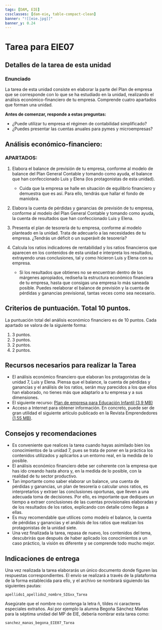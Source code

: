 ```yaml
---
tags: [DAM, EIE]
cssclasses: [dam-eie, table-compact-clean]
banner: "![[eie.jpg]]"
banner_y: 0.24
---
```

# Tarea para EIE07

## Detalles de la tarea de esta unidad

### Enunciado
La tarea de esta unidad consiste en elaborar la parte del Plan de empresa que se corresponde con lo que se ha estudiado en la unidad, realizando el análisis económico-financiero de tu empresa. Comprende cuatro apartados que forman una unidad.

**Antes de comenzar, responde a estas preguntas:**
- ¿Puede utilizar tu empresa el régimen de contabilidad simplificado?
- ¿Puedes presentar las cuentas anuales para pymes y microempresas?

## Análisis económico-financiero:

### APARTADOS:

1. Elabora el balance de previsión de tu empresa, conforme al modelo de balance del Plan General Contable y tomando como ayuda, el balance que han confeccionado Luis y Elena (los protagonistas de esta unidad).
   - Cuida que la empresa se halle en situación de equilibrio financiero y demuestra que es así. Para ello, tendrás que hallar el fondo de maniobra.

2. Elabora la cuenta de pérdidas y ganancias de previsión de tu empresa, conforme al modelo del Plan General Contable y tomando como ayuda, la cuenta de resultados que han confeccionado Luis y Elena.

3. Presenta el plan de tesorería de tu empresa, conforme al modelo planteado en la unidad. Trata de adecuarlo a las necesidades de tu empresa. ¿Tendrás un déficit o un superávit de tesorería?

4. Calcula los ratios indicadores de rentabilidad y los ratios financieros que aparecen en los contenidos de esta unidad e interpreta los resultados, extrayendo unas conclusiones, tal y como hicieron Luis y Elena con su empresa.
   - Si los resultados que obtienes no se encuentran dentro de los márgenes apropiados, rediseña la estructura económico financiera de tu empresa, hasta que consigas una empresa lo más saneada posible. Puedes reelaborar el balance de previsión y la cuenta de pérdidas y ganancias previsional, tantas veces como sea necesario.

## Criterios de puntuación. Total 10 puntos.
La puntuación total del análisis económico financiero es de 10 puntos. Cada apartado se valora de la siguiente forma:

1. 3 puntos.
2. 3 puntos.
3. 2 puntos.
4. 2 puntos.

## Recursos necesarios para realizar la Tarea
- El análisis económico financiero que elaboran los protagonistas de la unidad 7, Luis y Elena. Piensa que el balance, la cuenta de pérdidas y ganancias y el análisis de los ratios, serán muy parecidos a los que ellos han elaborado, no tienes más que adaptarlo a tu empresa y a sus dimensiones.
- El siguiente recurso: [Plan de empresa para Educación Infantil (3,9 MB)]()
- Acceso a Internet para obtener información. En concreto, puede ser de gran utilidad el siguiente artículo publicado en la Revista Emprendedores [(1,55 MB)]().

## Consejos y recomendaciones
- Es conveniente que realices la tarea cuando hayas asimilado bien los conocimientos de la unidad 7, pues se trata de poner en la práctica los contenidos utilizados y aplicarlos a un entorno real, en la medida de lo posible.
- El análisis económico financiero debe ser coherente con la empresa que has ido creando hasta ahora y, en la medida de lo posible, con la realidad de tu sector productivo.
- Tan importante como saber elaborar un balance, una cuenta de pérdidas y ganancias, un plan de tesorería o calcular unos ratios, es interpretarlos y extraer las conclusiones oportunas, que lleven a una adecuada toma de decisiones. Por ello, es importante que dediques un tiempo a extraer conclusiones de las cuentas provisionales elaboradas y de los resultados de los ratios, explicando con detalle cómo llegas a ellas.
- Es muy recomendable que utilices como modelo el balance, la cuenta de pérdidas y ganancias y el análisis de los ratios que realizan los protagonistas de la unidad siete.
- Una vez finalizada la tarea, repasa de nuevo, los contenidos del tema, descubrirás que después de haber aplicado los conocimientos a un caso práctico, la visión es diferente y se comprende todo mucho mejor.

## Indicaciones de entrega
Una vez realizada la tarea elaborarás un único documento donde figuren las respuestas correspondientes. El envío se realizará a través de la plataforma de la forma establecida para ello, y el archivo se nombrará siguiendo las siguientes pautas:

`apellido1_apellido2_nombre_SIGxx_Tarea`

Asegúrate que el nombre no contenga la letra ñ, tildes ni caracteres especiales extraños. Así por ejemplo la alumna Begoña Sánchez Mañas para la séptima unidad del MP de EIE, debería nombrar esta tarea como:

`sanchez_manas_begona_EIE07_Tarea`
